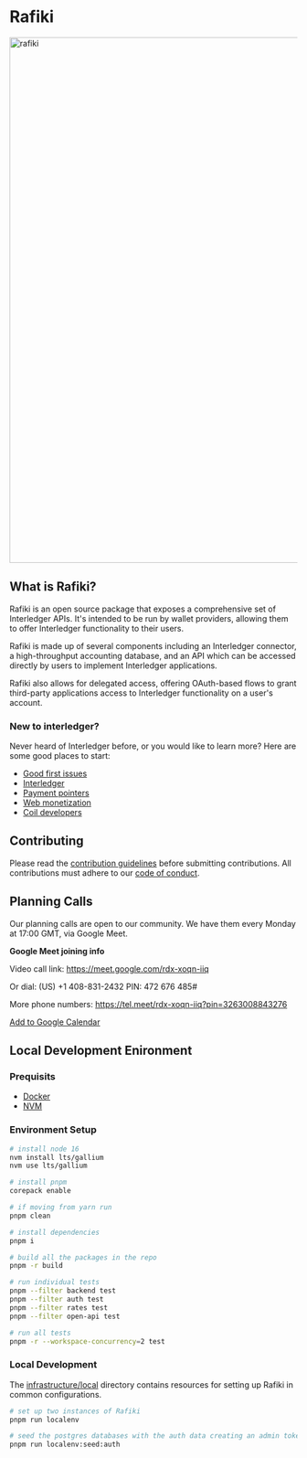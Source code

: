 # Rafiki

<img width="920" alt="rafiki" src="https://user-images.githubusercontent.com/3362563/119590055-e3347580-bd88-11eb-8ae7-958075433e48.png">

## What is Rafiki?

Rafiki is an open source package that exposes a comprehensive set of
Interledger APIs. It's intended to be run by wallet providers, allowing them to
offer Interledger functionality to their users.

Rafiki is made up of several components including an Interledger connector, a
high-throughput accounting database, and an API which can be accessed directly
by users to implement Interledger applications.

Rafiki also allows for delegated access, offering OAuth-based flows to grant
third-party applications access to Interledger functionality on a user's
account.

### New to interledger?

Never heard of Interledger before, or you would like to learn more? Here are some good places to start:

- [Good first issues](https://github.com/interledger/rafiki/contribute)
- [Interledger](https://interledger.org/)
- [Payment pointers](https://paymentpointers.org/)
- [Web monetization](https://webmonetization.org/)
- [Coil developers](https://developers.coil.com/)

## Contributing

Please read the [contribution guidelines](.github/contributing.md) before submitting contributions. All contributions must adhere to our [code of conduct](.github/code_of_conduct.md).

## Planning Calls

Our planning calls are open to our community. We have them every Monday at 17:00 GMT, via Google Meet.

**Google Meet joining info**

Video call link: https://meet.google.com/rdx-xoqn-iiq

Or dial: ‪(US) +1 408-831-2432‬ PIN: ‪472 676 485‬#

More phone numbers: https://tel.meet/rdx-xoqn-iiq?pin=3263008843276

[Add to Google Calendar](https://calendar.google.com/event?action=TEMPLATE&tmeid=NXVsMWhsb3NnbG9hbDFkazE0dTBhZGZ1Z25fMjAyMjAzMjFUMTcwMDAwWiBjX2NqMDI3Z21oc3VqazkxZXZpMjRkOXB2bXQ0QGc&tmsrc=c_cj027gmhsujk91evi24d9pvmt4%40group.calendar.google.com&scp=ALL)

## Local Development Enironment

### Prequisits

- [Docker](https://docs.docker.com/get-docker/)
- [NVM](https://github.com/nvm-sh/nvm)

### Environment Setup

```sh
# install node 16
nvm install lts/gallium
nvm use lts/gallium

# install pnpm
corepack enable

# if moving from yarn run
pnpm clean

# install dependencies
pnpm i

# build all the packages in the repo
pnpm -r build

# run individual tests
pnpm --filter backend test
pnpm --filter auth test
pnpm --filter rates test
pnpm --filter open-api test

# run all tests
pnpm -r --workspace-concurrency=2 test
```

### Local Development

The [infrastructure/local](infrastructure/local) directory contains resources for setting up Rafiki in
common configurations.

```sh
# set up two instances of Rafiki
pnpm run localenv

# seed the postgres databases with the auth data creating an admin token
pnpm run localenv:seed:auth
```
